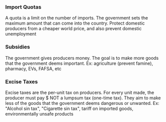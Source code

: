 ### Import Quotas
A quota is a limit on the number of imports. The government sets the maximum amount that can come into the country. Protect domestic producers from a cheaper world price, and also prevent domestic unemployment
### Subsidies
The government gives producers money. The goal is to make more goods that the government deems important. Ex: agriculture (prevent famine), pharmacy, EVs, FAFSA, etc
### Excise Taxes
Excise taxes are the per-unit tax on producers. For every unit made, the producer must pay $ NOT a lumpsum tax (one-time tax). They aim to make less of the goods that the government deems dangerous or unwanted. Ex: "Alcohol sin tax", "Cigarette sin tax", tariff on imported goods, environmentally unsafe products


